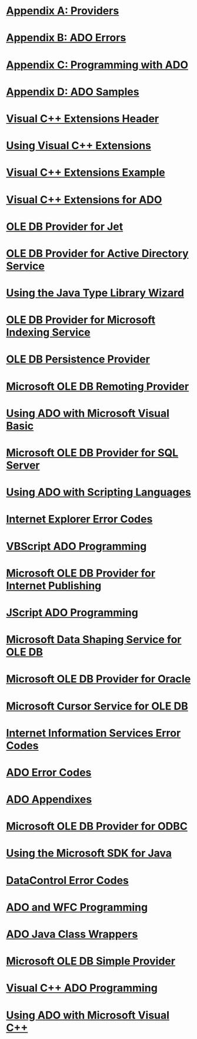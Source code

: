 # [Appendix A: Providers](appendix-a-providers.md)
# [Appendix B: ADO Errors](appendix-b-ado-errors.md)
# [Appendix C: Programming with ADO](appendix-c-programming-with-ado.md)
# [Appendix D: ADO Samples](appendix-d-ado-samples.md)

# [Visual C++ Extensions Header](visual-c-extensions-header.md)
# [Using Visual C++ Extensions](using-visual-c-extensions.md)
# [Visual C++ Extensions Example](visual-c-extensions-example.md)
# [Visual C++ Extensions for ADO](visual-c-extensions-for-ado.md)

# [OLE DB Provider for Jet](microsoft-ole-db-provider-for-microsoft-jet.md)
# [OLE DB Provider for Active Directory Service](microsoft-ole-db-provider-for-microsoft-active-directory-service.md)
# [Using the Java Type Library Wizard](using-the-java-type-library-wizard.md)
# [OLE DB Provider for Microsoft Indexing Service](microsoft-ole-db-provider-for-microsoft-indexing-service.md)
# [OLE DB Persistence Provider](microsoft-ole-db-persistence-provider-ado-service-provider.md)
# [Microsoft OLE DB Remoting Provider](microsoft-ole-db-remoting-provider-ado-service-provider.md)
# [Using ADO with Microsoft Visual Basic](using-ado-with-microsoft-visual-basic.md)
# [Microsoft OLE DB Provider for SQL Server](microsoft-ole-db-provider-for-sql-server.md)

# [Using ADO with Scripting Languages](using-ado-with-scripting-languages.md)
# [Internet Explorer Error Codes](internet-explorer-error-codes.md)
# [VBScript ADO Programming](vbscript-ado-programming.md)
# [Microsoft OLE DB Provider for Internet Publishing](microsoft-ole-db-provider-for-internet-publishing.md)
# [JScript ADO Programming](jscript-ado-programming.md)
# [Microsoft Data Shaping Service for OLE DB](microsoft-data-shaping-service-for-ole-db-ado-service-provider.md)
# [Microsoft OLE DB Provider for Oracle](microsoft-ole-db-provider-for-oracle.md)
# [Microsoft Cursor Service for OLE DB](microsoft-cursor-service-for-ole-db-ado-service-component.md)
# [Internet Information Services Error Codes](internet-information-services-error-codes.md)
# [ADO Error Codes](ado-error-codes.md)
# [ADO Appendixes](ado-appendixes.md)
# [Microsoft OLE DB Provider for ODBC](microsoft-ole-db-provider-for-odbc.md)
# [Using the Microsoft SDK for Java](using-the-microsoft-sdk-for-java.md)

# [DataControl Error Codes](datacontrol-error-codes.md)
# [ADO and WFC Programming](ado-and-wfc-programming.md)
# [ADO Java Class Wrappers](ado-java-class-wrappers.md)
# [Microsoft OLE DB Simple Provider](microsoft-ole-db-simple-provider.md)
# [Visual C++ ADO Programming](visual-c-ado-programming.md)
# [Using ADO with Microsoft Visual C++](using-ado-with-microsoft-visual-c.md)